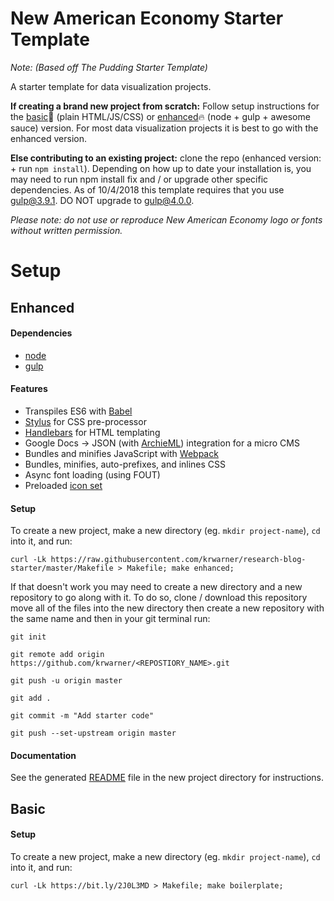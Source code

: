 # New American Economy Starter Template 
_Note: (Based off The Pudding Starter Template)_

A starter template for data visualization projects.

**If creating a brand new project from scratch:** Follow setup instructions for the [basic](#basic):bread: (plain HTML/JS/CSS) or [enhanced](#enhanced):fire: (node + gulp + awesome sauce) version. For most data visualization projects it is best to go with the enhanced version. 

**Else contributing to an existing project:** clone the repo (enhanced version: + run `npm install`). Depending on how up to date your installation is, you may need to run npm install fix and / or upgrade other specific dependencies. As of 10/4/2018 this template requires that you use gulp@3.9.1. DO NOT upgrade to gulp@4.0.0.

_Please note: do not use or reproduce New American Economy logo or fonts without written permission._

# Setup

## Enhanced

#### Dependencies

* [node](http://nodejs.org)
* [gulp](http://gulpjs.com)

#### Features

* Transpiles ES6 with [Babel](http://babeljs.io)
* [Stylus](http://stylus-lang.com/) for CSS pre-processor
* [Handlebars](http://handlebarsjs.com/) for HTML templating
* Google Docs -> JSON (with [ArchieML](http://archieml.org/)) integration for a micro CMS
* Bundles and minifies JavaScript with [Webpack](http://webpack.js.org)
* Bundles, minifies, auto-prefixes, and inlines CSS
* Async font loading (using FOUT)
* Preloaded [icon set](https://feathericons.com/)

#### Setup

To create a new project, make a new directory (eg. `mkdir project-name`), `cd` into it, and run:

```
curl -Lk https://raw.githubusercontent.com/krwarner/research-blog-starter/master/Makefile > Makefile; make enhanced;
```

If that doesn't work you may need to create a new directory and a new repository to go along with it. To do so, clone / download this repository move all of the files into the new directory then create a new repository with the same name and then in your git terminal run:

```
git init
```
```
git remote add origin https://github.com/krwarner/<REPOSTIORY_NAME>.git
```
```
git push -u origin master
```
```
git add .
```
```
git commit -m "Add starter code"
```
```
git push --set-upstream origin master
```


#### Documentation

See the generated [README](https://github.com/krwarner/research-blog-starter/blob/master/README.story.md#development) file in the new project directory for instructions.

## Basic

#### Setup

To create a new project, make a new directory (eg. `mkdir project-name`), `cd` into it, and run:

```
curl -Lk https://bit.ly/2J0L3MD > Makefile; make boilerplate;
```
